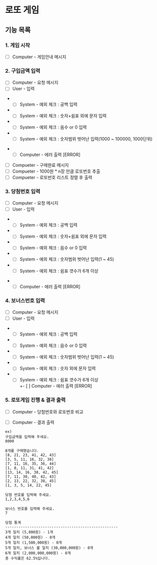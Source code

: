 # 로또 게임
## 기능 목록

### 1. 게임 시작
- [ ] Computer - 게임안내 메시지 <br>

### 2. 구입금액 입력
- [ ] Computer - 요청 메시지 <br>
- [ ] User - 입력 <br>
* - [ ] System - 예외 체크 : 공백 입력 <br> 
* - [ ] System - 예외 체크 : 숫자+쉼표 외에 문자 입력 <br>
* - [ ] System - 예외 체크 : 음수 or 0 입력 <br>
* - [ ] System - 예외 체크 : 숫자범위 벗어난 입력(1000 ~ 100000, 1000단위)
+ - [ ] Computer - 에러 출력 [ERROR]

- [ ] Compueter - 구매완료 메시지 <br>
- [ ] Compueter - 1000원 * n장 만큼 로또번호 추출 <br>
- [ ] Compueter - 로또번호 리스트 정렬 후 출력  <br>

### 3. 당첨번호 입력
- [ ] Computer - 요청 메시지 <br>
- [ ] User - 입력 <br>
* - [ ] System - 예외 체크 : 공백 입력 <br>
* - [ ] System - 예외 체크 : 숫자+쉼표 외에 문자 입력 <br>
* - [ ] System - 예외 체크 : 음수 or 0 입력 <br>
* - [ ] System - 예외 체크 : 숫자범위 벗어난 입력(1 ~ 45) <br>
* - [ ] System - 예외 체크 : 쉼표 갯수가 6개 이상
+ - [ ] Computer - 에러 출력 [ERROR]  <br>

### 4. 보너스번호 입력
- [ ] Computer - 요청 메시지 <br>
- [ ] User - 입력 <br>
* - [ ] System - 예외 체크 : 공백 입력 <br>
* - [ ] System - 예외 체크 : 음수 or 0 입력 <br>
* - [ ] System - 예외 체크 : 숫자범위 벗어난 입력(1 ~ 45) <br>
* - [ ] System - 예외 체크 : 숫자 외에 문자 입력 <br>
* - [ ] System - 예외 체크 : 쉼표 갯수가 6개 이상 <br>
+- [ ] Computer - 에러 출력 [ERROR]  <br>

### 5. 로또게임 진행 & 결과 출력
- [ ] Computer - 당첨번호와 로또번호 비교 <br>
- [ ] Computer - 결과 출력


```
ex)
구입금액을 입력해 주세요.
8000

8개를 구매했습니다.
[8, 21, 23, 41, 42, 43]
[3, 5, 11, 16, 32, 38]
[7, 11, 16, 35, 36, 44]
[1, 8, 11, 31, 41, 42]
[13, 14, 16, 38, 42, 45]
[7, 11, 30, 40, 42, 43]
[2, 13, 22, 32, 38, 45]
[1, 3, 5, 14, 22, 45]

당첨 번호를 입력해 주세요.
1,2,3,4,5,6

보너스 번호를 입력해 주세요.
7

당첨 통계
---------------------------------------------------
3개 일치 (5,000원) - 1개
4개 일치 (50,000원) - 0개
5개 일치 (1,500,000원) - 0개
5개 일치, 보너스 볼 일치 (30,000,000원) - 0개
6개 일치 (2,000,000,000원) - 0개
총 수익률은 62.5%입니다.
```